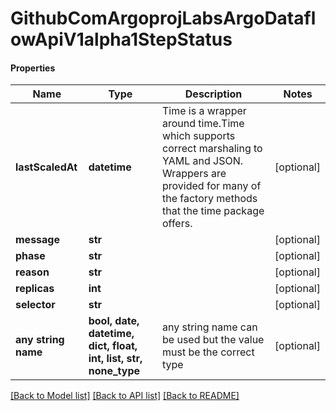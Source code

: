 # GithubComArgoprojLabsArgoDataflowApiV1alpha1StepStatus

#### Properties
Name | Type | Description | Notes
------------ | ------------- | ------------- | -------------
**lastScaledAt** | **datetime** | Time is a wrapper around time.Time which supports correct marshaling to YAML and JSON.  Wrappers are provided for many of the factory methods that the time package offers. | [optional] 
**message** | **str** |  | [optional] 
**phase** | **str** |  | [optional] 
**reason** | **str** |  | [optional] 
**replicas** | **int** |  | [optional] 
**selector** | **str** |  | [optional] 
**any string name** | **bool, date, datetime, dict, float, int, list, str, none_type** | any string name can be used but the value must be the correct type | [optional]

[[Back to Model list]](../README.md#documentation-for-models) [[Back to API list]](../README.md#documentation-for-api-endpoints) [[Back to README]](../README.md)


